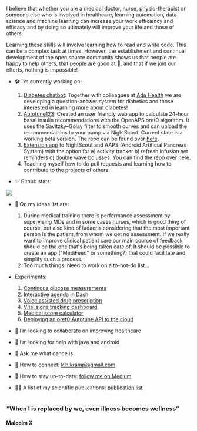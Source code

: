 I believe that whether you are a medical doctor, nurse, physio-therapist or someone else who is involved in healthcare, learning automation, data science and machine learning can increase your work efficiency and efficacy and by doing so ultimately will improve your life and those of others. 

Learning these skills will involve learning how to read and write code. This can be a complex task at times. However, the establishment and continual development of the open source community shows us that people are happy to help others, that people are good at :green_heart:, and that if we join our efforts, nothing is impossible! 

- 🛠️  I’m currently working on:
  1) [Diabetes chatbot](https://diabetes-chatbot-alpha.herokuapp.com): Together with colleagues at [Ada Health](https://ada.com/) we are developing a question-answer system for diabetics and those interested in learning more about diabetes!  
  2) [Autotune123](www.Autotune123.com): Created an user friendly web app to calculate 24-hour basal insulin recommendations with the OpenAPS oref0 algorithm. It uses the Savitzky–Golay filter to smooth curves and can upload the recommendations to your pump via NightScout. Current state is a working beta version. The repo can be found over [here](https://github.com/KelvinKramp/Autotune123).
  3) [Extension app](https://github.com/KelvinKramp/NS-integration/blob/master/README.md) to NightScout and AAPS (Android Artificial Pancreas System) with the option for a) activity tracker b) refresh infusion set reminders c) double wave bolusses. You can find the repo over [here](https://github.com/KelvinKramp/NS-integration/blob/master/README.md). 
  4) Teaching myself how to do pull requests and learning how to contribute to the projects of others. 

- ✨ Github stats: 
<img src="https://github-readme-stats.vercel.app/api?username=KelvinKramp&&show_icons=true&title_color=ffffff&icon_color=bb2acf&text_color=daf7dc&bg_color=151515">


- 📕 On my ideas list are: 
  1) During medical training there is performance assessment by supervising MDs and in some cases nurses, which is good thing of course, but also kind of ludacris considering that the most important person is the patient, from whom we get no assessment. If we really want to improve clinical patient care our main source of feedback should be the one that's being taken care of. It should be possible to create an app ("MediFeed" or something?) that could facilitate and simplify such a process.
  2) Too much things. Need to work on a to-not-do list...

- Experiments:
  1) [Continous glucose measurements](https://towardsdatascience.com/how-to-hack-a-glucose-sensor-ebaaf2238170)
  2) [Interactive agenda in Dash](https://github.com/KelvinKramp/ConsultationSchedulingApp)
  3) [Voice assisted drug prescription](https://github.com/KelvinKramp/voice-assisted-drug-prescription)
  4) [Vital signs tracking dashboard](https://github.com/KelvinKramp/vital-signs-Dash-python)
  5) [Medical score calculator](https://github.com/KelvinKramp/OPS-calculator)
  6) [Deploying an oref0 Autotune API to the cloud](https://github.com/KelvinKramp/AutotuneAPI)


- :hospital: I’m looking to collaborate on improving healthcare
- :mag_right: I’m looking for help with java and android
- 💬 Ask me what dance is
- 🔗 How to connect: k.h.kramp@gmail.com
- :newspaper: How to stay up-to-date: [follow me on Medium](https://k-h-kramp.medium.com/)
- 👨‍💻 A list of my scientific publications: [publication list](https://github.com/KelvinKramp/Publications) 

# 
### “When I is replaced by we, even illness becomes wellness” 
#### Malcolm X
#
<br/>

